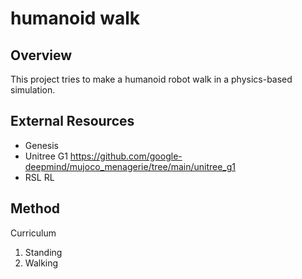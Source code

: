 # humanoid walk

## Overview

This project tries to make a humanoid robot walk in a physics-based simulation.


## External Resources

- Genesis
- Unitree G1 https://github.com/google-deepmind/mujoco_menagerie/tree/main/unitree_g1
- RSL RL

## Method

Curriculum
1. Standing
2. Walking

